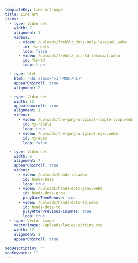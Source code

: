 ```yaml
---
templateKey: line-art-page
title: Line art
items:
  - type: Video set
    width: 7
    alignment: 1
    videos:
      - video: /uploads/frekklz_dots-only-lessqual.webm
        id: fkz-dots
        loop: false
      - video: /uploads/frekklz_all-td-lessqual.webm
        id: fks-td
        loop: true

  - type: html
    html: "<h1 class='v1'>MUD</h1>"
    appearOnScroll: true
    alignment: 2

  - type: Video set
    width: 12
    appearOnScroll: true
    alignment: 1
    videos:
      - video: /uploads/the-gang-original-ripple-loop.webm
        id: tg-ripple
        loop: true
      - video: /uploads/the-gang-original-eyes.webm
        id: tg-eyes
        loop: false

  - type: Video set
    width: 6
    alignment: 7
    appearOnScroll: true
    videos:
      - video: /uploads/hands-td.webm
        id: hands-base
        loop: true
      - video: /uploads/hands-dots-grow.webm
        id: hands-dots-grow
        playOnceThenRemove: true
      - video: /uploads/hands-dots-td.webm
        id: hands-dots-td
        playAfterPreviousFinishes: true
        loop: true
  - type: Vector image
    vectorImage: /uploads/ladies-sitting.svg
    width: 12
    alignment: 1
    appearOnScroll: true

seoDescription: ""
seoKeywords: ""
---
```

